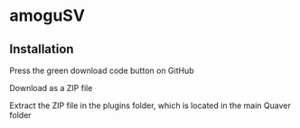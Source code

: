 # amoguSV
## Installation
Press the green download code button on GitHub

Download as a ZIP file

Extract the ZIP file in the plugins folder, which is located in the main Quaver folder
